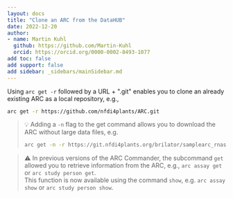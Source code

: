 ```yaml
---
layout: docs
title: "Clone an ARC from the DataHUB"
date: 2022-12-20
author:
- name: Martin Kuhl
  github: https://github.com/Martin-Kuhl
  orcid: https://orcid.org/0000-0002-8493-1077
add toc: false
add support: false
add sidebar: _sidebars/mainSidebar.md
---
```


Using `arc get -r` followed by a URL + ".git" enables you to clone an already existing ARC as a local repository, e.g.,

```bash
arc get -r https://github.com/nfdi4plants/ARC.git
```

> :bulb: Adding a `-n` flag to the get command allows you to download the ARC without large data files, e.g.
> ```bash 
> arc get -n -r https://git.nfdi4plants.org/brilator/samplearc_rnaseq
> ```

> :warning: In previous versions of the ARC Commander, the subcommand `get` allowed you to retrieve information from the ARC, e.g., `arc assay get` or `arc study person get`.  
> This function is now available using the command `show`, e.g. `arc assay show` or `arc study person show`.
